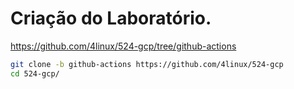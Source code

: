 # Criação do Laboratório.

https://github.com/4linux/524-gcp/tree/github-actions

```bash
git clone -b github-actions https://github.com/4linux/524-gcp
cd 524-gcp/
```
